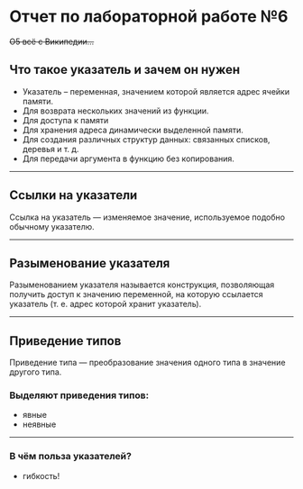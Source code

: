 # Отчет по лабораторной работе №6
~~О5 всё с Википедии...~~

## Что такое указатель и зачем он нужен
- Указатель – переменная, значением которой является адрес ячейки памяти. 
- Для возврата нескольких значений из функции.
- Для доступа к памяти
- Для хранения адреса динамически выделенной памяти.
- Для создания различных структур данных: связанных списков, деревья и т. д.
- Для передачи аргумента в функцию без копирования.
***

## Ссылки на указатели
Ссылка на указатель — изменяемое значение, используемое подобно обычному указателю.
***

## Разыменование указателя
Разыменованием указателя называется конструкция, позволяющая получить доступ к значению переменной, на которую ссылается указатель (т. е. адрес которой хранит указатель).
***

## Приведение типов
Приведение типа — преобразование значения одного типа в значение другого типа.

### Выделяют приведения типов:
- явные
- неявные
***

### В чём польза указателей?
- гибкость!
  